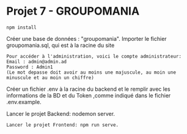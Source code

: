 ﻿# Projet 7 - GROUPOMANIA

```
npm install
```

Créer une base de données : "groupomania".
Importer le fichier groupomania.sql, qui est à la racine du site

```
Pour accéder à l'administration, voici le compte administrateur:
Email : admin@admin.ad
Password : Admin1
(Le mot depasse doit avoir au moins une majuscule, au moin une minuscule et au moin un chiffre)
```

Créer un fichier .env à la racine du backend et le remplir avec les informations de la BD et du Token ,comme indiqué dans le fichier .env.example.

Lancer le projet Backend: nodemon server.

```
Lancer le projet Frontend: npm run serve.
```
